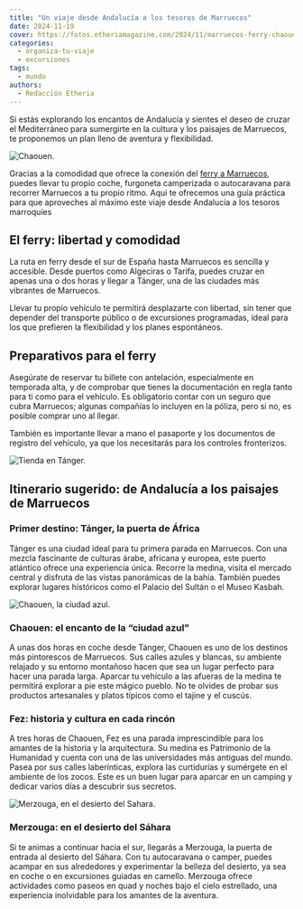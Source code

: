 ```yaml
---
title: "Un viaje desde Andalucía a los tesoros de Marruecos"
date: 2024-11-19
cover: https://fotos.etheriamagazine.com/2024/11/marruecos-ferry-chaouen.jpg
categories: 
  - organiza-tu-viaje
  - excursiones
tags: 
  - mundo
authors: 
  - Redacción Etheria
---
```


Si estás explorando los encantos de Andalucía y sientes el deseo de cruzar el 
Mediterráneo para sumergirte en la cultura y los paisajes de Marruecos, te proponemos un 
plan lleno de aventura y flexibilidad. 

![Chaouen.](https://fotos.etheriamagazine.com/2024/11/marruecos-ferry-chaouen.jpg "Chaouen.")

Gracias a la comodidad que ofrece la conexión del [ferry a 
Marruecos](https://www.frs.es/), puedes llevar tu propio coche, furgoneta camperizada o 
autocaravana para recorrer Marruecos a tu propio ritmo. Aquí te ofrecemos una guía 
práctica para que aproveches al máximo este viaje desde Andalucía a los tesoros 
marroquíes 

## El ferry: libertad y comodidad

La ruta en ferry desde el sur de España hasta Marruecos es sencilla y accesible. Desde 
puertos como Algeciras o Tarifa, puedes cruzar en apenas una o dos horas y llegar a 
Tánger, una de las ciudades más vibrantes de Marruecos. 

Llevar tu propio vehículo te permitirá desplazarte con libertad, sin tener que depender 
del transporte público o de excursiones programadas, ideal para los que prefieren la 
flexibilidad y los planes espontáneos. 

## Preparativos para el ferry

Asegúrate de reservar tu billete con antelación, especialmente en temporada alta, y de 
comprobar que tienes la documentación en regla tanto para ti como para el vehículo. Es 
obligatorio contar con un seguro que cubra Marruecos; algunas compañías lo incluyen en 
la póliza, pero si no, es posible comprar uno al llegar. 

También es importante llevar a mano el pasaporte y los documentos de registro del 
vehículo, ya que los necesitarás para los controles fronterizos. 

![Tienda en Tánger.](https://fotos.etheriamagazine.com/2024/11/marruecos-ferry-tanger.jpg "Tienda en Tánger.")

## Itinerario sugerido: de Andalucía a los paisajes de Marruecos

### Primer destino: Tánger, la puerta de África

Tánger es una ciudad ideal para tu primera parada en Marruecos. Con una mezcla 
fascinante de culturas árabe, africana y europea, este puerto atlántico ofrece una 
experiencia única. Recorre la medina, visita el mercado central y disfruta de las vistas 
panorámicas de la bahía. También puedes explorar lugares históricos como el Palacio del 
Sultán o el Museo Kasbah. 

![Chaouen, la ciudad azul.](https://fotos.etheriamagazine.com/2024/11/marruecos-ferry-Chaouen-casas.jpg "Chaouen, la ciudad azul.")

### Chaouen: el encanto de la “ciudad azul”

A unas dos horas en coche desde Tánger, Chaouen es uno de los destinos más pintorescos 
de Marruecos. Sus calles azules y blancas, su ambiente relajado y su entorno montañoso 
hacen que sea un lugar perfecto para hacer una parada larga. Aparcar tu vehículo a las 
afueras de la medina te permitirá explorar a pie este mágico pueblo. No te olvides de 
probar sus productos artesanales y platos típicos como el tajine y el cuscús. 

### Fez: historia y cultura en cada rincón

A tres horas de Chaouen, Fez es una parada imprescindible para los amantes de la 
historia y la arquitectura. Su medina es Patrimonio de la Humanidad y cuenta con una de 
las universidades más antiguas del mundo. Pasea por sus calles laberínticas, explora las 
curtidurías y sumérgete en el ambiente de los zocos. Este es un buen lugar para aparcar 
en un camping y dedicar varios días a descubrir sus secretos. 

![Merzouga, en el desierto del Sahara.](https://fotos.etheriamagazine.com/2024/11/marruecos-ferry-Merzouga.jpg "Merzouga, en el desierto del Sahara.")

### Merzouga: en el desierto del Sáhara

Si te animas a continuar hacia el sur, llegarás a Merzouga, la puerta de entrada al 
desierto del Sáhara. Con tu autocaravana o camper, puedes acampar en sus alrededores y 
experimentar la belleza del desierto, ya sea en coche o en excursiones guiadas en 
camello. Merzouga ofrece actividades como paseos en quad y noches bajo el cielo 
estrellado, una experiencia inolvidable para los amantes de la aventura.
